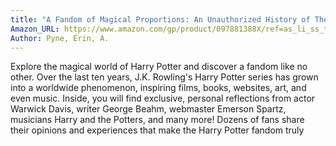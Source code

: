 ```yaml
---
title: "A Fandom of Magical Proportions: An Unauthorized History of The Harry Potter Phenomenon"
Amazon_URL: https://www.amazon.com/gp/product/097881388X/ref=as_li_ss_tl?ie=UTF8&linkCode=ll1&tag=internetbo00a-20
Author: Pyne, Erin, A.
---
```

Explore the magical world of Harry Potter and discover a fandom like no other. Over the last ten years, J.K. Rowling's Harry Potter series has grown into a worldwide phenomenon, inspiring films, books, websites, art, and even music. Inside, you will find exclusive, personal reflections from actor Warwick Davis, writer George Beahm, webmaster Emerson Spartz, musicians Harry and the Potters, and many more! Dozens of fans share their opinions and experiences that make the Harry Potter fandom truly 